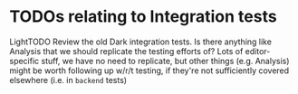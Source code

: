 # TODOs relating to Integration tests

LightTODO
Review the old Dark integration tests.
Is there anything like Analysis that we should replicate the testing efforts of?
Lots of editor-specific stuff, we have no need to replicate, but other things (e.g. Analysis) might be worth following up w/r/t testing, if they're not sufficiently covered elsewhere (i.e. in `backend` tests)
